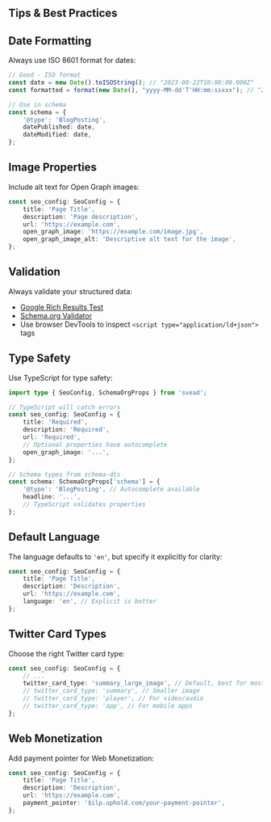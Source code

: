 ## Tips & Best Practices

## Date Formatting

Always use ISO 8601 format for dates:

```typescript
// Good - ISO format
const date = new Date().toISOString(); // "2023-08-22T10:00:00.000Z"
const formatted = format(new Date(), "yyyy-MM-dd'T'HH:mm:ssxxx"); // "2023-08-22T10:00:00+00:00"

// Use in schema
const schema = {
	'@type': 'BlogPosting',
	datePublished: date,
	dateModified: date,
};
```

## Image Properties

Include alt text for Open Graph images:

```typescript
const seo_config: SeoConfig = {
	title: 'Page Title',
	description: 'Page description',
	url: 'https://example.com',
	open_graph_image: 'https://example.com/image.jpg',
	open_graph_image_alt: 'Descriptive alt text for the image',
};
```

## Validation

Always validate your structured data:

- [Google Rich Results Test](https://search.google.com/test/rich-results)
- [Schema.org Validator](https://validator.schema.org/)
- Use browser DevTools to inspect `<script type="application/ld+json">`
  tags

## Type Safety

Use TypeScript for type safety:

```typescript
import type { SeoConfig, SchemaOrgProps } from 'svead';

// TypeScript will catch errors
const seo_config: SeoConfig = {
	title: 'Required',
	description: 'Required',
	url: 'Required',
	// Optional properties have autocomplete
	open_graph_image: '...',
};

// Schema types from schema-dts
const schema: SchemaOrgProps['schema'] = {
	'@type': 'BlogPosting', // Autocomplete available
	headline: '...',
	// TypeScript validates properties
};
```

## Default Language

The language defaults to `'en'`, but specify it explicitly for
clarity:

```typescript
const seo_config: SeoConfig = {
	title: 'Page Title',
	description: 'Description',
	url: 'https://example.com',
	language: 'en', // Explicit is better
};
```

## Twitter Card Types

Choose the right Twitter card type:

```typescript
const seo_config: SeoConfig = {
	// ...
	twitter_card_type: 'summary_large_image', // Default, best for most content
	// twitter_card_type: 'summary', // Smaller image
	// twitter_card_type: 'player', // For video/audio
	// twitter_card_type: 'app', // For mobile apps
};
```

## Web Monetization

Add payment pointer for Web Monetization:

```typescript
const seo_config: SeoConfig = {
	title: 'Page Title',
	description: 'Description',
	url: 'https://example.com',
	payment_pointer: '$ilp.uphold.com/your-payment-pointer',
};
```
